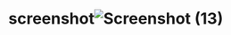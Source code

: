 # screenshot![Screenshot (13)](https://user-images.githubusercontent.com/78166507/205454228-15e572c3-d2f5-481b-ac05-701f03cdf956.png)
<!------------           ..............................           ------------->
